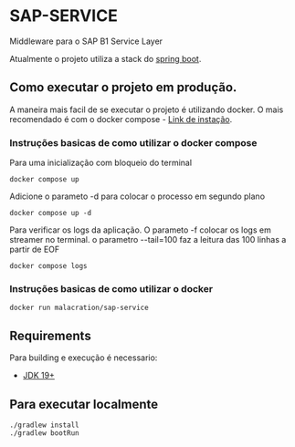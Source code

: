 # SAP-SERVICE
Middleware para o SAP B1 Service Layer

Atualmente o projeto utiliza a stack do [spring boot](https://spring.io/).

## Como executar o projeto em produção.

A maneira mais facil de se executar o projeto é utilizando docker.
O mais recomendado é com o docker compose - [Link de instação](https://docs.docker.com/compose/install/).


### Instruções basicas de como utilizar o docker compose

Para uma inicialização com bloqueio do terminal
```shell
docker compose up
```
Adicione o parameto -d para colocar o processo em segundo plano
```shell
docker compose up -d
```
Para verificar os logs da aplicação. O parameto -f colocar os logs em streamer no terminal. o parametro --tail=100 faz a leitura das 100 linhas a partir de EOF
```shell
docker compose logs
```

### Instruções basicas de como utilizar o docker

```shell
docker run malacration/sap-service
```

## Requirements

Para building e execução é necessario:

- [JDK 19+](http://www.oracle.com/technetwork/java)

## Para executar localmente

```shell
./gradlew install
./gradlew bootRun
```
